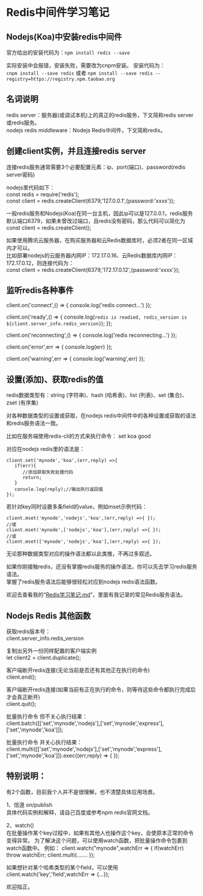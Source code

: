 # Redis中间件学习笔记


## Nodejs(Koa)中安装redis中间件
官方给出的安装代码为：`npm install redis --save`

实际安装中会报错，安装失败，需要改为cnpm安装。 安装代码为：  
`cnpm install --save redis`  或者  `npm install --save redis --registry=https://registry.npm.taobao.org`

## 名词说明
redis server：服务器(或调试本机)上的真正的redis服务，下文简称redis server或redis服务。  
nodejs redis middleware：Nodejs Redis中间件，下文简称redis。

## 创建client实例，并且连接redis server
连接redis服务通常需要3个必要配置元素：ip、port(端口)、password(redis server密码)

nodejs里代码如下：  
    const redis = require('redis');  
    const client = redis.createClient(6379,'127.0.0.1',{password:'xxxx'});


一般redis服务和Nodejs(Koa)在同一台主机，因此ip可以是127.0.0.1，redis服务默认端口6379，如果未曾改过端口，且redis没有密码，那么代码可以简化为  
    const client = redis.createClient();

如果使用腾讯云服务器，在购买服务器和云Redis数据库时，必须2者在同一区域内才可以。  
比如部署nodejs的云服务器内网IP：172.17.0.16、云Redis数据库内网IP：172.17.0.12，则连接代码为：  
    const client = redis.createClient(6379,'172.17.0.12',{password:'xxxx'});


## 监听redis各种事件

client.on('connect',() => {
    console.log('redis connect...')
});

client.on('ready',() => {
    console.log(`redis is readied, redis_version is ${client.server_info.redis_version}`);
});

client.on('reconnecting',() => {
    console.log('redis reconnecting...')
});

client.on('error',err => {
    console.log(err)
});

client.on('warning',err => {
    console.log('warning',err)
});


## 设置(添加)、获取redis的值

redis数据类型有：string (字符串)、hash (哈希表)、list (列表)、set (集合)、zset (有序集)

对各种数据类型的设置或获取，在nodejs redis中间件中的各种设置或获取的语法和redis服务语法一致。

比如在服务端使用redis-cli的方式来执行命令： set koa good 

对应在nodejs redis里的语法是：

    client.set('mynode','koa',(err,reply) =>{
       if(err){
          //添加获取失败处理代码
          return;
       }
       console.log(reply);//输出执行返回值
    });

若针对key同时设置多条field的value，例如mset示例代码：

    client.mset('mynode','nodejs','koa',(err,reply) =>{ });
    //或
    client.mset('mynode',['nodejs','koa'],(err,reply) =>{ });
    //或
    client.mset(['mynode','nodejs','koa'],(err,reply) =>{ });

无论那种数据类型对应的操作语法都以此类推，不再过多叙述。  

如果你刚接触redis，还没有掌握redis服务的操作语法，你可以先去学习redis服务语法。  
掌握了redis服务语法后能够很轻松对应到nodejs redis语法函数。

欢迎去查看我的“[Redis学习笔记.md](https://github.com/puxiao/notes/blob/master/Redis%E5%AD%A6%E4%B9%A0%E7%AC%94%E8%AE%B0.md)”，里面有我记录的常见Redis服务语法。


## Nodejs Redis 其他函数

获取redis版本号：  
client.server_info.redis_version

复制出另外一份同样配置的客户端实例  
let client2 = client.duplicate();

客户端断开redis连接(无论当前是否还有其他正在执行的命令)  
client.end();

客户端断开redis连接(如果当前有正在执行的命令，则等待这些命令都执行完成后才会真正断开)  
client.quit();

批量执行命令 但不关心执行结果：  
client.batch([['set','mynode','nodejs'],['set','mynode','express'],['set','mynode','koa']]);

批量执行命令 并关心执行结果：  
client.multi([['set','mynode','nodejs'],['set','mynode','express'],['set','mynode','koa']]).exec((err,reply) => { });


## 特别说明：

有2个函数，目前我个人并不是很理解，也不清楚具体应用场景。

1、信道 on/publish  
具体代码实例和解释，请自己百度或参考npm redis官网文档。

2、watch()  
在批量操作某个key过程中，如果有其他人也操作这个key，会使原本正常的命令变得异常。
为了解决这个问题，可以使用watch函数，把批量操作命令包裹到watch函数中。
例如：
client.watch("mynode",watchErr => {
   if(watchErr) throw watchErr;
   client.multi(.......
});

如果想针对某个哈希类型的某个field，可以使用  
client.watch('key','field',watchErr => {...});

欢迎指正。
